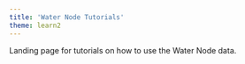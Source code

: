 ```yaml
---
title: 'Water Node Tutorials'
theme: learn2
---
```


Landing page for tutorials on how to use the Water Node data.